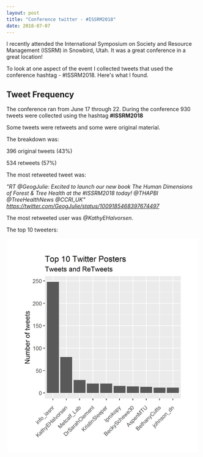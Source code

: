 ```yaml
---
layout: post
title: "Conference twitter - #ISSRM2018"
date: 2018-07-07
---
```


I recently attended the International Symposium on Society and Resource Management (ISSRM) in Snowbird, Utah. It was a great conference in a great location!

To look at one aspect of the event I collected tweets that used the conference hashtag - #ISSRM2018. Here's what I found.


## Tweet Frequency

The conference ran from June 17 through 22. During the conference 930 tweets were collected using the hashtag **#ISSRM2018**

Some tweets were retweets and some were original material.

The breakdown was:

  396 original tweets (43%)

  534 retweets (57%)

The most retweeted tweet was:

*"RT @GeogJulie: Excited to launch our new book The Human Dimensions of Forest & Tree Health at the #ISSRM2018 today! @THAPBI @TreeHealthNews @CCRI_UK" https://twitter.com/GeogJulie/status/1009185468397674497*

The most retweeted user was *@KathyEHalvorsen*.

The top 10 tweeters:

<div style="text-align: center;"><img src="/assests/ISSRM_users.jpg" alt="Drawing" style="width: 500px;"/></div>
